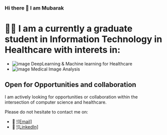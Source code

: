 ### Hi there 👋 I am Mubarak

# 🧑‍🎓 I am a currently a graduate student in Information Technology in Healthcare with interets in: 

- ![image](https://github.com/ayodejimb/ayodejimb/assets/97795408/17541c2f-3666-4890-a4a1-28cb8d973c1c) DeepLearning & Machine learning for Healthcare
- ![image](https://github.com/ayodejimb/ayodejimb/assets/97795408/e34aa454-de88-4a03-b323-7ccf1f34f22f) Medical Image Analysis

## Open for Opportunities and collaboration

I am actively looking for opportunities or collaboration within the intersection of computer science and healthcare.  

Please do not hesitate to contact me on:   

- 📧 [![Email]](mailto:ayodejimubarak88@gmail.com)
- 🔗 [![LinkedIn]](https://www.linkedin.com/in/mubarak-olaoluwa-597448147/)

<!--
**ayodejimb/ayodejimb** is a ✨ _special_ ✨ repository because its `README.md` (this file) appears on your GitHub profile.

Here are some ideas to get you started:

- 🔭 I’m currently working on ...
- 🌱 I’m currently learning ...
- 👯 I’m looking to collaborate on ...
- 🤔 I’m looking for help with ...
- 💬 Ask me about ...
- 📫 How to reach me: ...
- 😄 Pronouns: ...
- ⚡ Fun fact: ...
-->
